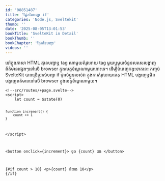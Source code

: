 ```yaml
---
id: '08851487'
title: 'ផ្នែកនៃ​បញ្ជា if'
categories: 'Node.js, Sveltekit'
thumb: ''
date: '2025-08-05T13:01:53'
bookTitle: 'SvelteKit in Detail'
bookThumb: ''
bookChapter: 'ផ្នែក​នៃ​បញ្ជា'
videos: ''
---
```

<p>នៅក្នុង​ភាសា HTML គ្មាន​បញ្ជា​ឬ tag ណាមួយ​តំរូវ​អោយ​​ tag ​មួយ​ឬ​មួយ​ចំនួន​សរសេរ​បង្ហាញ​ព័ត៌មាន​ផ្សេង​ៗ​នៅ​លើ​ browser ក្នុង​លក្ខខ័ណ្ឌ​ណា​មួយនោះ​ទេ​​​​​​។ ដើម្បី​បំពេញ​កង្វះ​ខាត​នេះ កញ្ចប់ SvelteKit បាន​ប្រើប្រាស់​បញ្ជា if ផ្ទាល់​ខ្លួន​របស់​វា ក្នុង​ការតំរូវ​អោយ​ធាតុ HTML បង្ហាញ​ឬ​មិន​បង្ហាញ​ពត៌មាន​នៅ​លើ browser ក្នុង​លក្ខខ័ណ្ឌ​ណា​មួយ​។</p><pre><code class="svelte">&lt;!--src/routes/+page.svelte--&gt;
&lt;script&gt;
    let count = $state(0)
 
    function increment() {
        count += 1
    }
&lt;/script&gt;
 
&lt;button onclick={increment}&gt;
    ចុច {count} ដង
&lt;/button&gt; 
 
{#if count &gt; 10}
    &lt;p&gt;{count} ធំ​ជាង​ 10&lt;/p&gt;
{/if}</code></pre>
